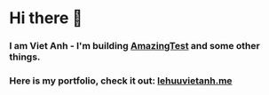 # Hi there 👋

### I am Viet Anh - I'm building [AmazingTest](https://amazingtest.com) and some other things.

### Here is my portfolio, check it out: [lehuuvietanh.me](https://lehuuvietanh.me)
